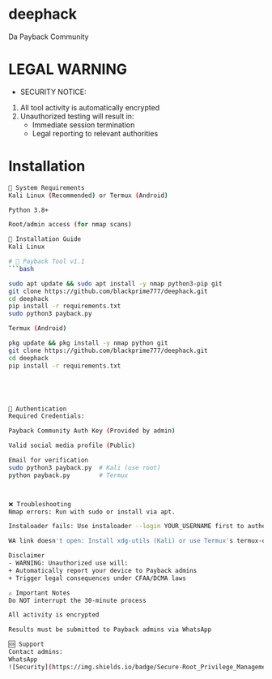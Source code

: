 # deephack
Da Payback Community 
# LEGAL WARNING
- SECURITY NOTICE:
1. All tool activity is automatically encrypted
2. Unauthorized testing will result in:
   - Immediate session termination
   - Legal reporting to relevant authorities

# Installation
```bash
📌 System Requirements
Kali Linux (Recommended) or Termux (Android)

Python 3.8+

Root/admin access (for nmap scans)

🚀 Installation Guide
Kali Linux

# 🔐 Payback Tool v1.1
```bash

sudo apt update && sudo apt install -y nmap python3-pip git
git clone https://github.com/blackprime777/deephack.git
cd deephack
pip install -r requirements.txt
sudo python3 payback.py

Termux (Android)

pkg update && pkg install -y nmap python git
git clone https://github.com/blackprime777/deephack.git
cd deephack
pip install -r requirements.txt





🔑 Authentication
Required Credentials:

Payback Community Auth Key (Provided by admin)

Valid social media profile (Public)

Email for verification
sudo python3 payback.py  # Kali (use root)
python payback.py        # Termux



❌ Troubleshooting
Nmap errors: Run with sudo or install via apt.

Instaloader fails: Use instaloader --login YOUR_USERNAME first to authenticate.

WA link doesn't open: Install xdg-utils (Kali) or use Termux's termux-open-ur

Disclaimer
- WARNING: Unauthorized use will:
+ Automatically report your device to Payback admins
+ Trigger legal consequences under CFAA/DCMA laws

⚠️ Important Notes
Do NOT interrupt the 30-minute process

All activity is encrypted

Results must be submitted to Payback admins via WhatsApp

🆘 Support
Contact admins:
WhatsApp
![Security](https://img.shields.io/badge/Secure-Root_Privilege_Management-green)
